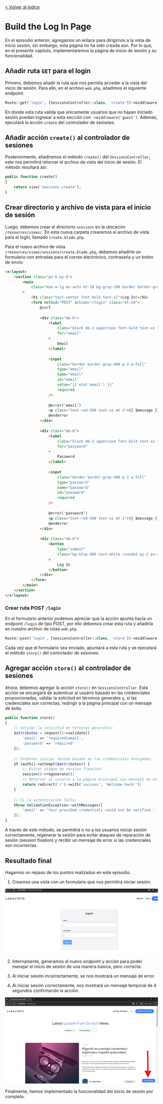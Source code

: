 [< Volver al índice](/docs/readme.md)

# Build the Log In Page

En el episodio anterior, agregamos un enlace para dirigirnos a la vista de inicio sesión, sin embargo, esta página no ha sido creada aún. Por lo que, en el presente capítulo, implementaremos la página de inicio de sesión y su funcionalidad.

## Añadir ruta `GET` para el login

Primero, debemos añadir la ruta que nos permita acceder a la vista del inicio de sesión. Para ello, en el archivo `web.php`, añadimos el siguiente endpoint:

```php
Route::get('login', [SessionsController::class, 'create'])->middleware('guest');
```

En donde esta ruta valida que únicamente usuarios que no hayan iniciado sesión puedan ingresar a esta sección con `->middleware('guest')`. Además, ejecutará la acción `create` del controlador de sesiones.

## Añadir acción `create()` al controlador de sesiones

Posteriormente, añadiremos el método `create()` del `SessionsController`; este nos permitirá retornar el archivo de vista del inicio de sesión. El método resultará así:

```php
public function create()
{
    return view('sessions.create');
}
```

## Crear directorio y archivo de vista para el inicio de sesión

Luego, debemos crear el directorio `sessions` en la ubicación `/resources/views/`. En esta nueva carpeta crearemos el archivo de vista para el login, llamado `create.blade.php`.

Para el nuevo archivo de vista `/resources/views/sessions/create.blade.php`, debemos añadirle un formulario con entradas para el correo electrónico, contraseña y un botón de envío:

```html
<x-layout>
    <section class="px-6 py-8">
        <main
            class="max-w-lg mx-auto mt-10 bg-gray-100 border border-gray-200 p-6 rounded-xl"
        >
            <h1 class="text-center font-bold text-xl">Log In!</h1>
            <form method="POST" action="/login" class="mt-10">
                @csrf

                <div class="mb-6">
                    <label
                        class="block mb-2 uppercase font-bold text-xs text-gray-700"
                        for="email"
                    >
                        Email
                    </label>

                    <input
                        class="border border-gray-400 p-2 w-full"
                        type="email"
                        name="email"
                        id="email"
                        value="{{ old('email') }}"
                        required
                    />

                    @error('email')
                    <p class="text-red-500 text-xs mt-2">{{ $message }}</p>
                    @enderror
                </div>

                <div class="mb-6">
                    <label
                        class="block mb-2 uppercase font-bold text-xs text-gray-700"
                        for="password"
                    >
                        Password
                    </label>

                    <input
                        class="border border-gray-400 p-2 w-full"
                        type="password"
                        name="password"
                        id="password"
                        required
                    />

                    @error('password')
                    <p class="text-red-500 text-xs mt-1">{{ $message }}</p>
                    @enderror
                </div>

                <div class="mb-6">
                    <button
                        type="submit"
                        class="bg-blue-400 text-white rounded py-2 px-4 hover:bg-blue-500"
                    >
                        Log In
                    </button>
                </div>
            </form>
        </main>
    </section>
</x-layout>
```

### Crear ruta POST `/login`

En el formulario anterior podemos apreciar que la acción apunta hacia un endpoint `/login` de tipo POST, por ello debemos crear esta ruta y añadirla en nuestro archivo de rutas `web.php`.

```php
Route::post('login', [SessionsController::class, 'store'])->middleware('guest');
```

Cada vez que el formulario sea enviado, apuntará a esta ruta y se ejecutará el método `store()` del controlador de sesiones.

## Agregar acción `store()` al controlador de sesiones

Ahora, debemos agregar la acción `store()` en `SessionsController`. Esta acción se encargará de autenticar al usuario basado en las credenciales proporcionadas, validar la solicitud en términos generales y, si las credenciales son correctas, redirigir a la página principal con un mensaje de éxito.

```php
public function store()
{
    // Validar la solicitud en términos generales:
    $attributes = request()->validate([
        'email' => 'required|email',
        'password' => 'required'
    ]);

    // Intentar iniciar sesión basado en las credenciales otorgadas:
    if (auth()->attempt($attributes)) {
        // Evitar ataque de session fixation:
        session()->regenerate();
        // Retornar al usuario a la página principal con mensaje de éxito:
        return redirect('/')->with('success', 'Welcome back!');
    }

    // Si la autenticación falla:
    throw ValidationException::withMessages([
        'email' => 'Your provided credentials could not be verified.'
    ]);
}
```

A través de este método, se permitirá o no a los usuarios iniciar sesión correctamente, regenerar la sesión para evitar ataques de reparación de sesión (session fixation) y recibir un mensaje de error si las credenciales son incorrectas.

## Resultado final

Hagamos un repaso de los puntos realizados en este episodio.

1. Creamos una vista con un formulario que nos permitirá iniciar sesión:

![Vista de inicio de sesión](images/vista-inicio-sesion-v47.png)

2. Internamente, generamos el nuevo endpoint y acción para poder manejar el inicio de sesión de una manera básica, pero correcta.

3. Al iniciar sesión incorrectamente, se nos mostrará un mensaje de error.

4. Al iniciar sesión correctamente, nos mostrará un mensaje temporal de 4 segundos confirmando la acción.

![Inicio de sesión correctamente y mensaje de confirmación](images/mensaje-inicio-sesion-v47.png)

Finalmente, hemos implementado la funcionalidad del inicio de sesión por completo.
